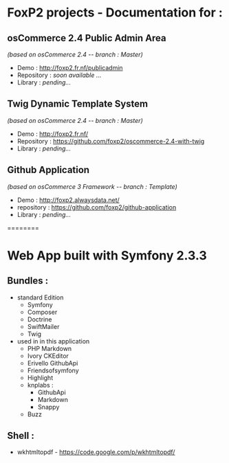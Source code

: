FoxP2 projects - Documentation for :
========

## osCommerce 2.4 Public Admin Area 
  *(based on osCommerce 2.4 -- branch : Master)*

  * Demo : http://foxp2.fr.nf/publicadmin
  * Repository : *soon available ...*
  * Library :  *pending...*

## Twig Dynamic Template System 
  *(based on osCommerce 2.4 -- branch : Master)*

  * Demo : http://foxp2.fr.nf/
  * Repository : https://github.com/foxp2/oscommerce-2.4-with-twig
  * Library :  *pending...*

## Github Application 
  *(based on osCommerce 3 Framework -- branch : Template)*

  * Demo : http://foxp2.alwaysdata.net/
  * repository : https://github.com/foxp2/github-application
  * Library :  *pending...*

========
# Web App built with Symfony 2.3.3

## Bundles :

* standard Edition
  * Symfony
  * Composer
  * Doctrine
  * SwiftMailer
  * Twig
* used in in this application
  * PHP Markdown
  * Ivory CKEditor
  * Erivello GithubApi
  * Friendsofsymfony
  * Highlight
  * knplabs :
      * GithubApi
      * Markdown
      * Snappy
  * Buzz

## Shell :

* wkhtmltopdf - https://code.google.com/p/wkhtmltopdf/